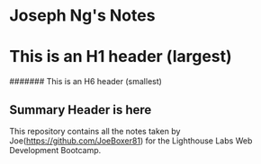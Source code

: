 # Joseph Ng's Notes

# This is an H1 header (largest)
####### This is an H6 header (smallest)

## Summary Header is here

This repository contains all the notes taken by Joe(https://github.com/JoeBoxer81) for the Lighthouse Labs Web Development Bootcamp.